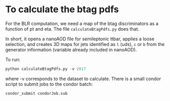 # To calculate the btag pdfs

For the BLR computation, we need a map of the btag discriminators as a function of pt and eta. The file `calculateBtagPdfs.py` does that. 

In short, it opens a nanoAOD file for semileptonic ttbar, applies a loose selection, and creates 3D maps for jets identified as `l` (uds), `c` or `b` from the generator information (variable already included in nanoAOD).

To run:
```python
python calculateBtagPdfs.py -v 2017
```
where -v corresponds to the dataset to calculate. There is a small condor script to submit jobs to the condor batch:
```bash
condor_submit condorJob.sub
```
